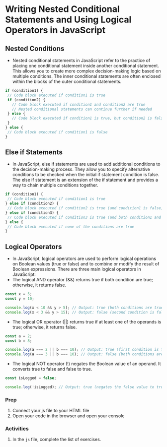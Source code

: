# Writing Nested Conditional Statements and Using Logical Operators in JavaScript

## Nested Conditions

- Nested conditional statements in JavaScript refer to the practice of placing one conditional statement inside another conditional statement. This allows you to create more complex decision-making logic based on multiple conditions. The inner conditional statements are often enclosed within the blocks of the outer conditional statements.

 ```javascript
if (condition1) {
  // Code block executed if condition1 is true
  if (condition2) {
    // Code block executed if condition1 and condition2 are true
    // Nested conditional statements can continue further if needed
  } else {
    // Code block executed if condition1 is true, but condition2 is false
  }
} else {
  // Code block executed if condition1 is false
}

 ```

## Else if Statements

- In JavaScript, else if statements are used to add additional conditions to the decision-making process. They allow you to specify alternative conditions to be checked when the initial if statement condition is false. The else if statement is an extension of the if statement and provides a way to chain multiple conditions together.


 ```javascript
if (condition1) {
  // Code block executed if condition1 is true
} else if (condition2) {
  // Code block executed if condition2 is true (and condition1 is false)
} else if (condition3) {
  // Code block executed if condition3 is true (and both condition1 and condition2 are false)
} else {
  // Code block executed if none of the conditions are true
}
 ```

## Logical Operators

- In JavaScript, logical operators are used to perform logical operations on Boolean values (true or false) and to combine or modify the result of Boolean expressions. There are three main logical operators in JavaScript:
 - The logical AND operator (&&) returns true if both condition are true; otherwise, it returns false.

 ```javascript
const x = 5;
const y = 10;

console.log(x < 10 && y > 5); // Output: true (both conditions are true)
console.log(x < 3 && y > 15); // Output: false (second condition is false)
 ```

 - The logical OR operator (||) returns true if at least one of the operands is true; otherwise, it returns false.

```javascript
const a = 2;
const b = 8;

console.log(a === 2 || b === 10); // Output: true (first condition is true)
console.log(a === 3 || b === 10); // Output: false (both conditions are false)
```

 - The logical NOT operator (!) negates the Boolean value of an operand. It converts true to false and false to true.

```javascript
const isLogged = false;

console.log(!isLogged); // Output: true (negates the false value to true)

```

### Prep

1. Connect your js file to your HTML file
2. Open your code in the browser and open your console

### Activities
1. In the `js` file, complete the list of exercises. 
